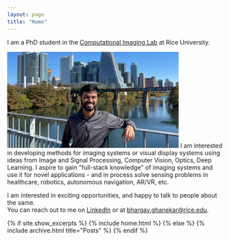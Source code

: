 ```yaml
---
layout: page
title: "Home"
---
```


I am a PhD student in the [Computational Imaging Lab](https://computationalimaging.rice.edu) at Rice University. 

<p class = "flex-container">
  <img src="/images/picture1.jpg" alt="drawing" width="400" class = "flex-item-left"/>
  <span style="padding-top: 20px;" class = "flex-item-right">
    I am interested in developing methods for imaging systems or visual display systems using ideas from Image and Signal Processing, Computer Vision, Optics, Deep Learning. I aspire to gain "full-stack knowledge" of imaging systems and use it for novel applications - and in process solve sensing problems in healthcare, robotics, autonomous navigation, AR/VR, etc.
  </span>
</p>

I am interested in exciting opportunities, and happy to talk to people about the same.\
You can reach out to me on [LinkedIn](https://www.linkedin.com/in/bhargavghanekar) or at [bhargav.ghanekar@rice.edu](mailto:bhargav.ghanekar@rice.edu). 

{% if site.show_excerpts %}
  {% include home.html %}
{% else %}
  {% include archive.html title="Posts" %}
{% endif %}
